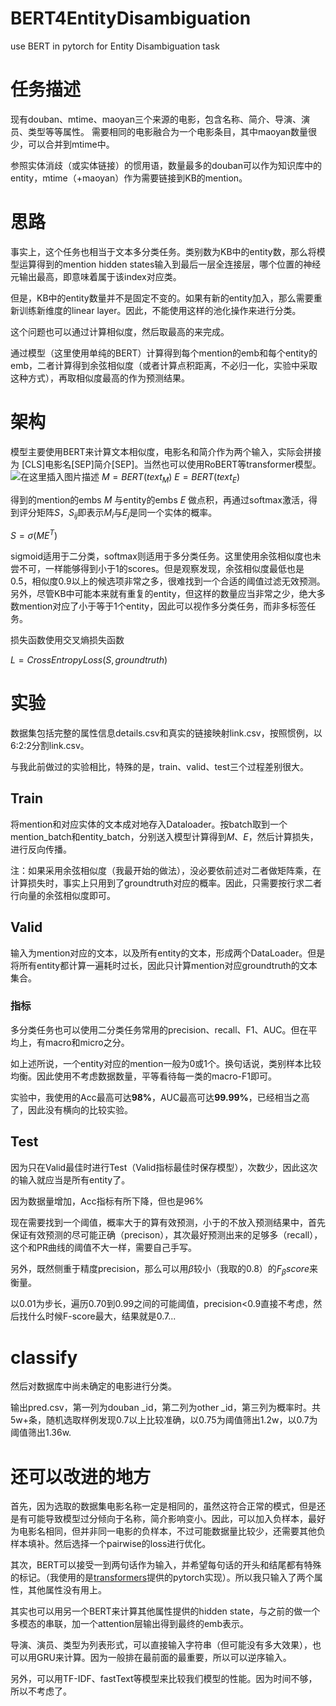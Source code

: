 # BERT4EntityDisambiguation
use BERT in pytorch for Entity Disambiguation task

# 任务描述
现有douban、mtime、maoyan三个来源的电影，包含名称、简介、导演、演员、类型等等属性。
需要相同的电影融合为一个电影条目，其中maoyan数量很少，可以合并到mtime中。

参照实体消歧（或实体链接）的惯用语，数量最多的douban可以作为知识库中的entity，mtime（+maoyan）作为需要链接到KB的mention。

# 思路
事实上，这个任务也相当于文本多分类任务。类别数为KB中的entity数，那么将模型运算得到的mention hidden states输入到最后一层全连接层，哪个位置的神经元输出最高，即意味着属于该index对应类。

但是，KB中的entity数量并不是固定不变的。如果有新的entity加入，那么需要重新训练新维度的linear layer。因此，不能使用这样的池化操作来进行分类。

这个问题也可以通过计算相似度，然后取最高的来完成。

通过模型（这里使用单纯的BERT）计算得到每个mention的emb和每个entity的emb，二者计算得到余弦相似度（或者计算点积距离，不必归一化，实验中采取这种方式），再取相似度最高的作为预测结果。

# 架构
模型主要使用BERT来计算文本相似度，电影名和简介作为两个输入，实际会拼接为 [CLS]电影名[SEP]简介[SEP]。当然也可以使用RoBERT等transformer模型。
![在这里插入图片描述](https://img-blog.csdnimg.cn/20200702100032824.png?x-oss-process=image/watermark,type_ZmFuZ3poZW5naGVpdGk,shadow_10,text_aHR0cHM6Ly9ibG9nLmNzZG4ubmV0L3dlaXhpbl80MjEyNzE4Mg==,size_16,color_FFFFFF,t_70)
$M = BERT(text_M)$
$E = BERT(text_E)$

得到的mention的embs $M$ 与entity的embs $E$ 做点积，再通过softmax激活，得到评分矩阵$S$，$S_{ij}$即表示$M_i$与$E_j$是同一个实体的概率。

$S = \sigma{(ME^T)}$

sigmoid适用于二分类，softmax则适用于多分类任务。这里使用余弦相似度也未尝不可，一样能够得到小于1的scores。但是观察发现，余弦相似度最低也是0.5，相似度0.9以上的候选项非常之多，很难找到一个合适的阈值过滤无效预测。
另外，尽管KB中可能本来就有重复的entity，但这样的数量应当非常之少，绝大多数mention对应了小于等于1个entity，因此可以视作多分类任务，而非多标签任务。

损失函数使用交叉熵损失函数

$L = CrossEntropyLoss(S, groundtruth)$

# 实验
数据集包括完整的属性信息details.csv和真实的链接映射link.csv，按照惯例，以6:2:2分割link.csv。

与我此前做过的实验相比，特殊的是，train、valid、test三个过程差别很大。
## Train
将mention和对应实体的文本成对地存入Dataloader。按batch取到一个mention_batch和entity_batch，分别送入模型计算得到$M$、$E$，然后计算损失，进行反向传播。

注：如果采用余弦相似度（我最开始的做法），没必要依前述对二者做矩阵乘，在计算损失时，事实上只用到了groundtruth对应的概率。因此，只需要按行求二者行向量的余弦相似度即可。

## Valid
输入为mention对应的文本，以及所有entity的文本，形成两个DataLoader。但是将所有entity都计算一遍耗时过长，因此只计算mention对应groundtruth的文本集合。

### 指标
多分类任务也可以使用二分类任务常用的precision、recall、F1、AUC。但在平均上，有macro和micro之分。

如上述所说，一个entity对应的mention一般为0或1个。换句话说，类别样本比较均衡。因此使用不考虑数据数量，平等看待每一类的macro-F1即可。

实验中，我使用的Acc最高可达**98%**，AUC最高可达**99.99%**，已经相当之高了，因此没有横向的比较实验。

## Test
因为只在Valid最佳时进行Test（Valid指标最佳时保存模型），次数少，因此这次的输入就应当是所有entity了。

因为数据量增加，Acc指标有所下降，但也是96%

现在需要找到一个阈值，概率大于的算有效预测，小于的不放入预测结果中，首先保证有效预测的尽可能正确（precison），其次最好预测出来的足够多（recall），这个和PR曲线的阈值不大一样，需要自己手写。

另外，既然侧重于精度precision，那么可以用$\beta$较小（我取的0.8）的$F_\beta score$来衡量。

以0.01为步长，遍历0.70到0.99之间的可能阈值，precision<0.9直接不考虑，然后找什么时候F-score最大，结果就是0.7...

# classify
然后对数据库中尚未确定的电影进行分类。

输出pred.csv，第一列为douban _id，第二列为other _id，第三列为概率时。共5w+条，随机选取样例发现0.7以上比较准确，以0.75为阈值筛出1.2w，以0.7为阈值筛出1.36w.

# 还可以改进的地方
首先，因为选取的数据集电影名称一定是相同的，虽然这符合正常的模式，但是还是有可能导致模型过分倾向于名称，简介影响变小。因此，可以加入负样本，最好为电影名相同，但并非同一电影的负样本，不过可能数据量比较少，还需要其他负样本填补。然后选择一个pairwise的loss进行优化。

其次，BERT可以接受一到两句话作为输入，并希望每句话的开头和结尾都有特殊的标记。（我使用的是[transformers](https://github.com/huggingface/transformers)提供的pytorch实现）。所以我只输入了两个属性，其他属性没有用上。

其实也可以用另一个BERT来计算其他属性提供的hidden state，与之前的做一个多模态的串联，加一个attention层输出得到最终的emb表示。

导演、演员、类型为列表形式，可以直接输入字符串（但可能没有多大效果），也可以用GRU来计算。因为一般排在最前面的最重要，所以可以逆序输入。

另外，可以用TF-IDF、fastText等模型来比较我们模型的性能。因为时间不够，所以不考虑了。

